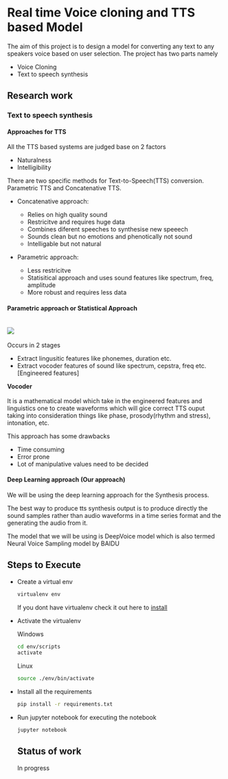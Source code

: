# Real time Voice cloning and TTS based Model

The aim of this project is to design a model for converting any text to any speakers voice based on user selection. The project has two parts namely

- Voice Cloning
- Text to speech synthesis

## Research work

### Text to speech synthesis

#### Approaches for TTS

All the TTS based systems are judged base on 2 factors

- Naturalness
- Intelligibility 

There are two specific methods for Text-to-Speech(TTS) conversion. Parametric TTS and Concatenative TTS.

- Concatenative approach:
    - Relies on high quality sound
    - Restricitve and requires huge data
    - Combines diferent speeches to synthesise new speeech
    - Sounds clean but no emotions and phenotically not sound
    - Intelligable but not natural

- Parametric approach:
    - Less restricitve
    - Statisitical approach and uses sound features like spectrum, freq, amplitude
    - More robust and requires less data 
    

#### Parametric approach or Statistical Approach

<br/>

<img src="https://upload.wikimedia.org/wikipedia/commons/thumb/b/b5/TTS_System.svg/550px-TTS_System.svg.png" align="center"/>

<br/>
<br/>
Occurs in 2 stages

- Extract lingusitic features like phonemes, duration etc.
- Extract vocoder features of sound like spectrum, cepstra, freq etc. [Engineered features]

**Vocoder** <br/><br/>
It is a mathematical model which take in the engineered features and linguistics one to create waveforms which will gice correct TTS ouput taking into consideration things like phase, prosody(rhythm and stress), intonation, etc.

This approach has some drawbacks
- Time consuming
- Error prone
- Lot of manipulative values need to be decided


#### Deep Learning approach (Our approach)

We will be using the deep learning approach for the Synthesis process.

The best way to produce tts synthesis output is to produce directly the sound samples rather than audio waveforms in a time series format and the generating the audio from it.

The model that we will be using is DeepVoice model which is also termed Neural Voice Sampling model by BAIDU






## Steps to Execute

- Create a virtual env

    ``` bash
    virtualenv env
    ```
    If you dont have virtualenv check it out here to [install](https://programwithus.com/learn-to-code/Pip-and-virtualenv-on-Windows/)
  
- Activate the virtualenv

    Windows

    ``` bash
    cd env/scripts
    activate
    ```
    Linux

    ``` bash
    source ./env/bin/activate
    ```
- Install all the requirements

    ``` bash 
    pip install -r requirements.txt
    ```
- Run jupyter notebook for executing the notebook

    ``` bash
    jupyter notebook
    ``` 

    ## Status of work

    In progress

